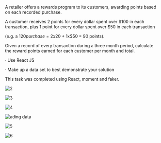 A retailer offers a rewards program to its customers, awarding points based on each recorded purchase.

A customer receives 2 points for every dollar spent over $100 in each transaction, plus 1 point for every dollar spent over $50 in each transaction

(e.g. a $120 purchase = 2x$20 + 1x$50 = 90 points).

Given a record of every transaction during a three month period, calculate the reward points earned for each customer per month and total.

· Use React JS

· Make up a data set to best demonstrate your solution

This task was completed using React, moment and faker.


![2](https://user-images.githubusercontent.com/32257754/92491926-693b6c80-f1b8-11ea-87ec-eb4779abb59e.PNG)


![3](https://user-images.githubusercontent.com/32257754/92492212-b8819d00-f1b8-11ea-8c6e-c145a66d1caa.PNG)

![4](https://user-images.githubusercontent.com/32257754/92492354-de0ea680-f1b8-11ea-9869-66ca5b406c9c.PNG)

![ading data](https://user-images.githubusercontent.com/32257754/92492607-2201ab80-f1b9-11ea-90a0-e6ec6adbe178.PNG)


![5](https://user-images.githubusercontent.com/32257754/92492469-fb437500-f1b8-11ea-984e-34b68f149bf0.PNG)


![6](https://user-images.githubusercontent.com/32257754/92492682-4067a700-f1b9-11ea-8876-3185fb22fe01.PNG)

